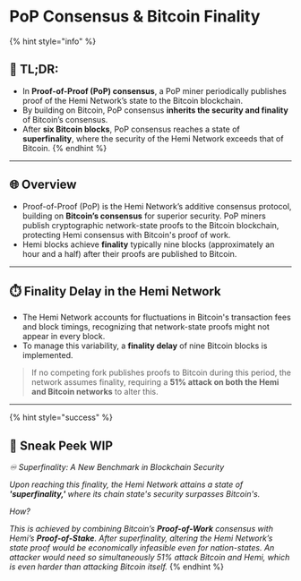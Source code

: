 # PoP Consensus & Bitcoin Finality

{% hint style="info" %}
## 📜 TL;DR:

* In **Proof-of-Proof (PoP) consensus**, a PoP miner periodically publishes proof of the Hemi Network’s state to the Bitcoin blockchain.
* By building on Bitcoin, PoP consensus **inherits the security and finality** of Bitcoin’s consensus.
* After **six Bitcoin blocks**, PoP consensus reaches a state of **superfinality**, where the security of the Hemi Network exceeds that of Bitcoin.
{% endhint %}

***

## 🌐 Overview

* Proof-of-Proof (PoP) is the Hemi Network’s additive consensus protocol, building on **Bitcoin’s consensus** for superior security. PoP miners publish cryptographic network-state proofs to the Bitcoin blockchain, protecting Hemi consensus with Bitcoin's proof of work.
* Hemi blocks achieve **finality** typically nine blocks (approximately an hour and a half) after their proofs are published to Bitcoin.

***

## ⏱️ Finality Delay in the Hemi Network

* The Hemi Network accounts for fluctuations in Bitcoin's transaction fees and block timings, recognizing that network-state proofs might not appear in every block.
* To manage this variability, a **finality delay** of nine Bitcoin blocks is implemented.

> If no competing fork publishes proofs to Bitcoin during this period, the network assumes finality, requiring a **51% attack on both the Hemi and Bitcoin networks** to alter this.

***

{% hint style="success" %}
## 👀 Sneak Peek WIP

_♾️ Superfinality: A New Benchmark in Blockchain Security_

_Upon reaching this finality, the Hemi Network attains a state of **'superfinality,'** where its chain state's security surpasses Bitcoin's._

_How?_

_This is achieved by combining Bitcoin’s **Proof-of-Work** consensus with Hemi’s **Proof-of-Stake**. After superfinality, altering the Hemi Network’s state proof would be economically infeasible even for nation-states. An attacker would need so simultaneously 51% attack Bitcoin and Hemi, which is even harder than attacking Bitcoin itself._
{% endhint %}


